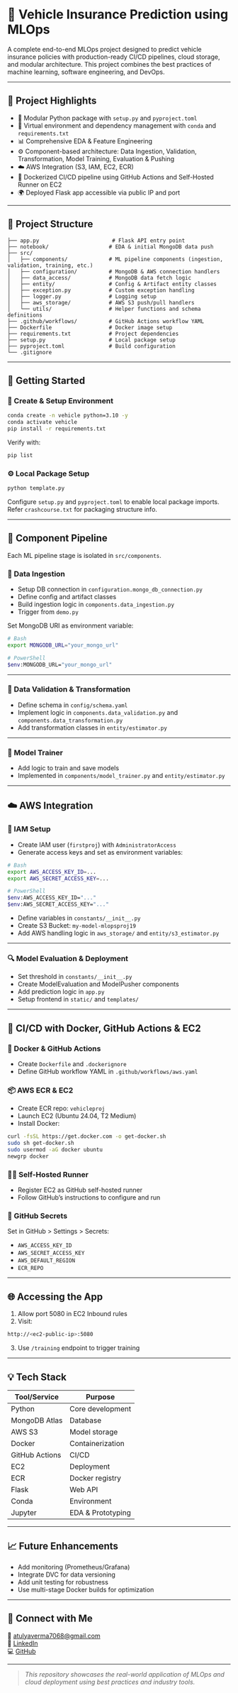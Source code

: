 # 🚗 Vehicle Insurance Prediction using MLOps

A complete end-to-end MLOps project designed to predict vehicle insurance policies with production-ready CI/CD pipelines, cloud storage, and modular architecture. This project combines the best practices of machine learning, software engineering, and DevOps.

---

## 📌 Project Highlights

- 🧰 Modular Python package with `setup.py` and `pyproject.toml`
- 🧪 Virtual environment and dependency management with `conda` and `requirements.txt`
- 📊 Comprehensive EDA & Feature Engineering
- ⚙️ Component-based architecture: Data Ingestion, Validation, Transformation, Model Training, Evaluation & Pushing
- ☁️ AWS Integration (S3, IAM, EC2, ECR)
- 🐳 Dockerized CI/CD pipeline using GitHub Actions and Self-Hosted Runner on EC2
- 🌍 Deployed Flask app accessible via public IP and port

---

## 🧱 Project Structure

```
├── app.py                       # Flask API entry point
├── notebook/                   # EDA & initial MongoDB data push
├── src/
│   ├── components/             # ML pipeline components (ingestion, validation, training, etc.)
│   ├── configuration/          # MongoDB & AWS connection handlers
│   ├── data_access/            # MongoDB data fetch logic
│   ├── entity/                 # Config & Artifact entity classes
│   ├── exception.py            # Custom exception handling
│   ├── logger.py               # Logging setup
│   ├── aws_storage/            # AWS S3 push/pull handlers
│   └── utils/                  # Helper functions and schema definitions
├── .github/workflows/          # GitHub Actions workflow YAML
├── Dockerfile                  # Docker image setup
├── requirements.txt            # Project dependencies
├── setup.py                    # Local package setup
├── pyproject.toml              # Build configuration
└── .gitignore
```

---

## 🚀 Getting Started

### 🧪 Create & Setup Environment

```bash
conda create -n vehicle python=3.10 -y
conda activate vehicle
pip install -r requirements.txt
```

Verify with:
```bash
pip list
```

### ⚙️ Local Package Setup

```bash
python template.py
```

Configure `setup.py` and `pyproject.toml` to enable local package imports.  
Refer `crashcourse.txt` for packaging structure info.

---

## 🧩 Component Pipeline

Each ML pipeline stage is isolated in `src/components`.

### 🔹 Data Ingestion

- Setup DB connection in `configuration.mongo_db_connection.py`
- Define config and artifact classes
- Build ingestion logic in `components.data_ingestion.py`
- Trigger from `demo.py`

Set MongoDB URI as environment variable:

```bash
# Bash
export MONGODB_URL="your_mongo_url"

# PowerShell
$env:MONGODB_URL="your_mongo_url"
```

---

### 🔹 Data Validation & Transformation

- Define schema in `config/schema.yaml`
- Implement logic in `components.data_validation.py` and `components.data_transformation.py`
- Add transformation classes in `entity/estimator.py`

---

### 🔹 Model Trainer

- Add logic to train and save models
- Implemented in `components/model_trainer.py` and `entity/estimator.py`

---

## ☁️ AWS Integration

### 🔐 IAM Setup

- Create IAM user (`firstproj`) with `AdministratorAccess`
- Generate access keys and set as environment variables:

```bash
# Bash
export AWS_ACCESS_KEY_ID=...
export AWS_SECRET_ACCESS_KEY=...

# PowerShell
$env:AWS_ACCESS_KEY_ID="..."
$env:AWS_SECRET_ACCESS_KEY="..."
```

- Define variables in `constants/__init__.py`
- Create S3 Bucket: `my-model-mlopsproj19`
- Add AWS handling logic in `aws_storage/` and `entity/s3_estimator.py`

---

### 🔍 Model Evaluation & Deployment

- Set threshold in `constants/__init__.py`
- Create ModelEvaluation and ModelPusher components
- Add prediction logic in `app.py`
- Setup frontend in `static/` and `templates/`

---

## 🔄 CI/CD with Docker, GitHub Actions & EC2

### 🐳 Docker & GitHub Actions

- Create `Dockerfile` and `.dockerignore`
- Define GitHub workflow YAML in `.github/workflows/aws.yaml`

### 📦 AWS ECR & EC2

- Create ECR repo: `vehicleproj`
- Launch EC2 (Ubuntu 24.04, T2 Medium)
- Install Docker:

```bash
curl -fsSL https://get.docker.com -o get-docker.sh
sudo sh get-docker.sh
sudo usermod -aG docker ubuntu
newgrp docker
```

### 🧑‍💻 Self-Hosted Runner

- Register EC2 as GitHub self-hosted runner
- Follow GitHub’s instructions to configure and run

### 🔐 GitHub Secrets

Set in GitHub > Settings > Secrets:

- `AWS_ACCESS_KEY_ID`
- `AWS_SECRET_ACCESS_KEY`
- `AWS_DEFAULT_REGION`
- `ECR_REPO`

---

## 🌐 Accessing the App

1. Allow port 5080 in EC2 Inbound rules
2. Visit:
```bash
http://<ec2-public-ip>:5080
```

3. Use `/training` endpoint to trigger training

---

## 💡 Tech Stack

| Tool/Service | Purpose |
|--------------|---------|
| Python       | Core development |
| MongoDB Atlas| Database |
| AWS S3       | Model storage |
| Docker       | Containerization |
| GitHub Actions | CI/CD |
| EC2          | Deployment |
| ECR          | Docker registry |
| Flask        | Web API |
| Conda        | Environment |
| Jupyter      | EDA & Prototyping |

---

## 📈 Future Enhancements

- Add monitoring (Prometheus/Grafana)
- Integrate DVC for data versioning
- Add unit testing for robustness
- Use multi-stage Docker builds for optimization

---

## 🤝 Connect with Me

📧 atulyaverma7068@gmail.com  
🔗 [LinkedIn](https://www.linkedin.com/in/atulyaverma02/)  
💻 [GitHub](https://github.com/Atulyaverma70)

---

> *This repository showcases the real-world application of MLOps and cloud deployment using best practices and industry tools.*